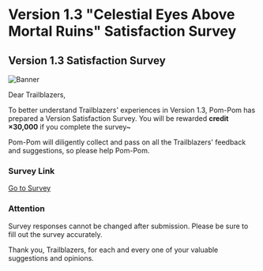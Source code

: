 # Version 1.3 "Celestial Eyes Above Mortal Ruins" Satisfaction Survey
## Version 1.3 Satisfaction Survey
![Banner](https://sdk.hoyoverse.com/upload/ann/2023/08/18/64f750577627982c2225314c2376a57b_4837780921021533256.png)

Dear Trailblazers,

To better understand Trailblazers' experiences in Version 1.3, Pom-Pom has prepared a Version Satisfaction Survey. You will be rewarded **credit ×30,000** if you complete the survey~

Pom-Pom will diligently collect and pass on all the Trailblazers' feedback and suggestions, so please help Pom-Pom.

### Survey Link

[ Go to Survey](https://webstatic.hoyoverse.com/common/event/survey-user-v2/index.html?auth_appid=survey_rgd6ncvrehh2my43bnxv4ehd5lwt3yc3fmaw&game_biz=hkrpg_global&surveyId=16594&format=1&sign_type=2&authkey_ver=1)

### Attention

Survey responses cannot be changed after submission. Please be sure to fill out the survey accurately.

Thank you, Trailblazers, for each and every one of your valuable suggestions and opinions.
